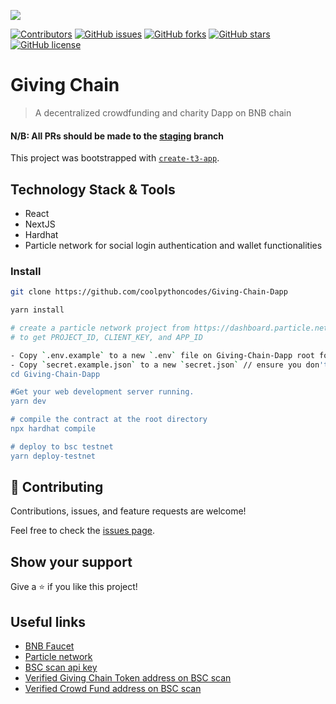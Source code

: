
<!-- PROJECT SHIELDS -->
<!--
*** I'm using markdown "reference style" links for readability.
*** Reference links are enclosed in brackets [ ] instead of parentheses ( ).
*** See the bottom of this document for the declaration of the reference variables
*** for contributors-url, forks-url, etc. This is an optional, concise syntax you may use.
*** https://www.markdownguide.org/basic-syntax/#reference-style-links
-->

![](https://img.shields.io/badge/Hackathon-blueviolet)

[![Contributors][contributors-shield]][contributors-url]
[![GitHub issues][issues-shield]][issues-url]
[![GitHub forks][forks-shield]][forks-url]
[![GitHub stars][star-shield]][star-url]
[![GitHub license][license-shield]][license-url]



# Giving Chain 

> A decentralized crowdfunding and charity Dapp on BNB chain

#### **N/B**: All PRs should be made to the [staging](https://github.com/coolpythoncodes/Giving-Chain-Dapp/tree/staging) branch


This project was bootstrapped with [`create-t3-app`](https://create.t3.gg/).

## Technology Stack & Tools

- React
- NextJS
- Hardhat
- Particle network for social login authentication and wallet functionalities


### Install
```bash
git clone https://github.com/coolpythoncodes/Giving-Chain-Dapp

yarn install

# create a particle network project from https://dashboard.particle.network/#/project/all 
# to get PROJECT_ID, CLIENT_KEY, and APP_ID

- Copy `.env.example` to a new `.env` file on Giving-Chain-Dapp root folder
- Copy `secret.example.json` to a new `secret.json` // ensure you don't expose this to the public
cd Giving-Chain-Dapp

#Get your web development server running.
yarn dev

# compile the contract at the root directory
npx hardhat compile

# deploy to bsc testnet
yarn deploy-testnet

```

## 🤝 Contributing

Contributions, issues, and feature requests are welcome!

Feel free to check the [issues page](../../issues/).

## Show your support

Give a ⭐ if you like this project!

## Useful links

- [BNB Faucet](https://testnet.bnbchain.org/faucet-smart)
- [Particle network](https://particle.network/)
- [BSC scan api key](https://bscscan.com/myapikey)
- [Verified Giving Chain Token address on BSC scan](https://testnet.bscscan.com/address/0xd555d8f1d6dB7456Eb623125eE235C1393eCE9E6#code)
- [Verified Crowd Fund address on BSC scan](https://testnet.bscscan.com/address/0x80B67a86fada64DCeE4153E5d57b7e2E599aA810#code)

[contributors-shield]: https://img.shields.io/github/contributors/coolpythoncodes/Giving-Chain-Dapp?style=for-the-badge
[contributors-url]: https://github.com/coolpythoncodes/Giving-Chain-Dapp/graphs/contributors
[issues-shield]: https://img.shields.io/github/issues/coolpythoncodes/Giving-Chain-Dapp?style=for-the-badge
[issues-url]: https://github.com/coolpythoncodes/Giving-Chain-Dapp/issues
[forks-shield]: https://img.shields.io/github/forks/coolpythoncodes/Giving-Chain-Dapp?style=for-the-badge
[forks-url]: https://github.com/coolpythoncodes/Giving-Chain-Dapp/network
[star-shield]: https://img.shields.io/github/stars/coolpythoncodes/Giving-Chain-Dapp?style=for-the-badge
[star-url]: https://github.com/coolpythoncodes/Giving-Chain-Dapp/stargazers
[license-shield]: https://img.shields.io/github/license/coolpythoncodes/Giving-Chain-Dapp?style=for-the-badge
[license-url]: https://github.com/coolpythoncodes/Giving-Chain-Dapp/blob/main/LICENSE.md
